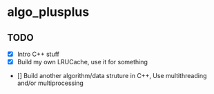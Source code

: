 # algo_plusplus

## TODO

- [x] Intro C++ stuff
- [x] Build my own LRUCache, use it for something
- [] Build another algorithm/data struture in C++, Use multithreading and/or multiprocessing
